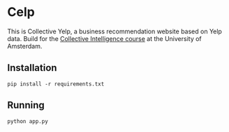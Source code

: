 # Celp

This is Collective Yelp, a business recommendation website based on Yelp data. Build for the [Collective Intelligence course](ci.mprog.nl) at the University of Amsterdam.

## Installation
`pip install -r requirements.txt`

## Running
`python app.py`
